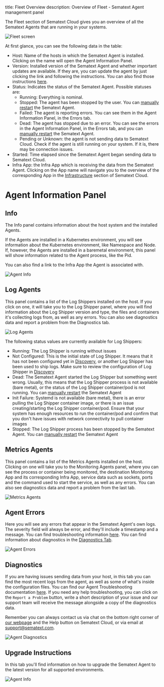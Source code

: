 title: Fleet Overview
description: Overview of Fleet - Sematext Agent management panel

The Fleet section of Sematext Cloud gives you an overview of all the Sematext Agents that are running in your systems.

![Fleet screen](../images/fleet/fleet.png)

At first glance, you can see the following data in the table:

* Host: Name of the hosts in which the Sematext Agent is installed. Clicking on the name will open the Agent Information Panel.
* Version: Installed version of the Sematext Agent and whether important updates are available. If they are, you can update the agent by just clicking the link and following the instructions. You can also find those instructions [here](https://sematext.com/docs/monitoring/spm-faq/#agent-updating).
* Status: Indicates the status of the Sematext Agent. Possible statuses are:
  * Running: Everything is nominal.
  * Stopped: The agent has been stopped by the user. You can [manually restart](https://sematext.com/docs/agents/sematext-agent/starting-stopping) the Sematext Agent.
  * Failed: The agent is reporting errors. You can see them in the Agent Information Panel, in the Errors tab.
  * Dead: The agent has stopped due to an error. You can see the errors in the Agent Information Panel, in the Errors tab, and you can [manually restart](https://sematext.com/docs/agents/sematext-agent/starting-stopping) the Sematext Agent.
  * Pending or Unknown: the agent is not sending data to Sematext Cloud. Check if the agent is still running on your system. If it is, there may be connection issues.
* Started: Time elapsed since the Sematext Agent began sending data to Sematext Cloud.
* Infra App: the Infra App which is receiving the data from the Sematext Agent. Clicking on the App name will navigate you to the overview of the corresponding App in the [Infrastructure](https://sematext.com/docs/monitoring/infrastructure/) section of Sematext Cloud.

# Agent Information Panel

## Info
The Info panel contains information about the host system and the installed Agents. 

If the Agents are installed in a Kubernetes environment, you will see information about the Kubernetes environment, like Namespace and Node. If, however, the Agents are installed in a baremetal environment, this panel will show information related to the Agent process, like the Pid. 

You can also find a link to the Infra App the Agent is associated with.

![Agent Info](../images/fleet/fleet-agent-info.png)

## Log Agents

This panel contains a list of the Log Shippers installed on the host. If you click on one, it will take you to the Log Shipper panel, where you will find information about the Log Shipper version and type, the files and containers it's collecting logs from, as well as any errors. You can also see diagnostics data and report a problem from the Diagnostics tab.

![Log Agents](../images/fleet/fleet-log-agents.png)

The following status values are currently available for Log Shippers:

* Running: The Log Shipper is running without issues
* Not Configured: This is the initial state of Log Shipper. It means that it has not been configured yet in [Discovery](https://sematext.com/docs/logs/discovery/intro/), or another Log Shipper has been used to ship logs. Make sure to review the configuration of Log Shipper in [Discovery](https://sematext.com/docs/logs/discovery/intro/)
* Dead: The Sematext Agent started the Log Shipper but something went wrong. Usually, this means that the Log Shipper process is not available (bare metal), or the status of the Log Shipper container/pod is not running. You can [manually restart](https://sematext.com/docs/agents/sematext-agent/starting-stopping) the Sematext Agent
* Init Failure: Systemd is not available (bare metal), there is an error pulling the Log Shipper container image, or there is an issue creating/starting the Log Shipper container/pod. Ensure that your system has enough resources to run the container/pod and confirm that you don't have issues with network connectivity to pull container images
* Stopped: The Log Shipper process has been stopped by the Sematext Agent. You can [manually restart](https://sematext.com/docs/agents/sematext-agent/starting-stopping) the Sematext Agent

## Metrics Agents

This panel contains a list of the Metrics Agents installed on the host. Clicking on one will take you to the Monitoring Agents panel, where you can see the process or container being monitored, the destination Monitoring App and its corresponding Infra App, service data such as sockets, ports and the command used to start the service, as well as any errors. You can also see diagnostics data and report a problem from the last tab.

![Metrics Agents](../images/fleet/fleet-metrics-agents.png)

## Agent Errors 

Here you will see any errors that appear in the Sematext Agent's own logs. The severity field will always be error, and they'll include a timestamp and a message. You can find troubleshooting information [here](https://sematext.com/docs/agents/sematext-agent/agent-troubleshooting/). You can find information about diagnostics in the [Diagnostics Tab](https://sematext.com/docs/fleet/#Diagnostics).

![Agent Errors](../images/fleet/fleet-agent-errors.png)

## Diagnostics

If you are having issues sending data from your host, in this tab you can find the most recent logs from the agent, as well as some of what's inside the configuration files. You can find our Agent Troubleshooting documentation [here](https://sematext.com/docs/agents/sematext-agent/agent-troubleshooting). If you need any help troubleshooting, you can click on the `Report a Problem` button, write a short description of your issue and our support team will receive the message alongside a copy of the diagnostics data.

Remember you can always contact us via chat on the bottom right corner of [our webpage](https://sematext.com/) and the Help button on Sematext Cloud, or via email at [support@sematext.com](mailto:support@sematext.com).

![Agent Diagnostics](../images/fleet/agent-diagnostics.png)

## Upgrade Instructions

In this tab you'll find information on how to upgrade the Sematext Agent to the latest version for all supported environments.

![Agent Info](../images/fleet/fleet-upgrade-instructions.png)

